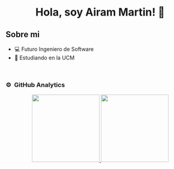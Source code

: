 <div align="center">
  <h1 align="center">Hola, soy Airam Martin!</a> 👋</h1>
</div>

## Sobre mi

- 💻 Futuro Ingeniero de Software
- 📗 Estudiando en la UCM
<br>

### ⚙️ &nbsp;GitHub Analytics

<p align="center">
<a href="https://github.com/airamsoto">
  <img height="180em" src="https://github-readme-stats-eight-theta.vercel.app/api?username=airamsoto&show_icons=true&theme=algolia&include_all_commits=true&count_private=true"/>
  <img height="180em" src="https://github-readme-stats-eight-theta.vercel.app/api/top-langs/?username=airamsoto&layout=compact&langs_count=8&theme=algolia"/>
</a>
</p>
